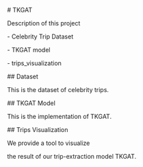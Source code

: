 \# TKGAT



Description of this project



\- Celebrity Trip Dataset

\- TKGAT model

\- trips_visualization



\## Dataset

This is the dataset of celebrity trips.



\## TKGAT Model

This is the implementation of TKGAT.



\## Trips Visualization



We provide a tool to visualize

the result of our trip-extraction model TKGAT.